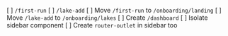 [ ] `/first-run`
[ ] `/lake-add`
[ ] Move `/first-run` to `/onboarding/landing`
[ ] Move `/lake-add` to `/onboarding/lakes`
[ ] Create `/dashboard`
[ ] Isolate sidebar component
[ ] Create `router-outlet` in sidebar too
